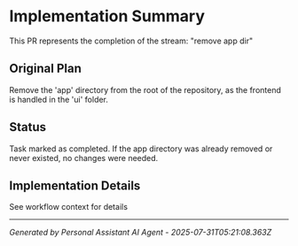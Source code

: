 # Implementation Summary

This PR represents the completion of the stream: "remove app dir"

## Original Plan
Remove the 'app' directory from the root of the repository, as the frontend is handled in the 'ui' folder.

## Status
Task marked as completed. If the app directory was already removed or never existed, no changes were needed.

## Implementation Details
See workflow context for details

---
*Generated by Personal Assistant AI Agent - 2025-07-31T05:21:08.363Z*
